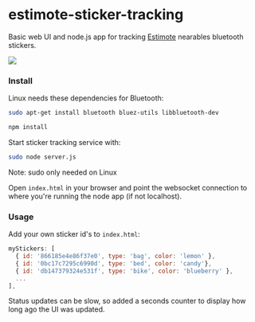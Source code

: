 # estimote-sticker-tracking
Basic web UI and node.js app for tracking [Estimote](http://estimote.com) nearables bluetooth stickers.

![](https://raw.githubusercontent.com/dermike/estimote-sticker-tracking/master/screenshot/screenshot.jpg)

### Install
Linux needs these dependencies for Bluetooth:

```sh
sudo apt-get install bluetooth bluez-utils libbluetooth-dev
```

```sh
npm install
```

Start sticker tracking service with:

```sh
sudo node server.js
```

Note: sudo only needed on Linux

Open `index.html` in your browser and point the websocket connection to where you're running the node app (if not localhost).

### Usage

Add your own sticker id's to `index.html`:

```javascript
myStickers: [
  { id: '866185e4e86f37e0', type: 'bag', color: 'lemon' },
  { id: '0bc17c7295c6990d', type: 'bed', color: 'candy'},
  { id: 'db147379324e531f', type: 'bike', color: 'blueberry' },
  ...
],
```

Status updates can be slow, so added a seconds counter to display how long ago the UI was updated.